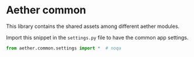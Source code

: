# Aether common

This library contains the shared assets among different aether modules.

Import this snippet in the `settings.py` file to have the common app settings.

```python
from aether.common.settings import *  # noqa
```
